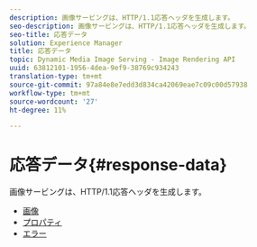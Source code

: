 ```yaml
---
description: 画像サービングは、HTTP/1.1応答ヘッダを生成します。
seo-description: 画像サービングは、HTTP/1.1応答ヘッダを生成します。
seo-title: 応答データ
solution: Experience Manager
title: 応答データ
topic: Dynamic Media Image Serving - Image Rendering API
uuid: 63812101-1956-4dea-9ef9-38769c934243
translation-type: tm+mt
source-git-commit: 97a84e8e7edd3d834ca42069eae7c09c00d57938
workflow-type: tm+mt
source-wordcount: '27'
ht-degree: 11%

---
```



# 応答データ{#response-data}

画像サービングは、HTTP/1.1応答ヘッダを生成します。

* [画像](c-images.md)
* [プロパティ](c-properties/c-properties.md)
* [エラー](r-errors.md)
